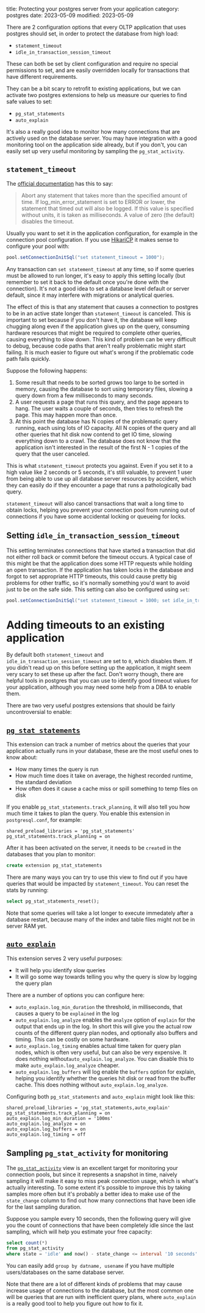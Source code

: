 title: Protecting your postgres server from your application
category: postgres
date: 2023-05-09
modified: 2023-05-09


There are 2 configuration options that every OLTP application that uses postgres
should set, in order to protect the database from high load:

- `statement_timeout`
- `idle_in_transaction_session_timeout`

These can both be set by client configuration and require no special
permissions to set, and are easily overridden locally for transactions that have
different requirements.


They can be a bit scary to retrofit to existing applications, but we can
activate two postgres extensions to help us measure our queries to find safe
values to set:

- `pg_stat_statements`
- `auto_explain`

It's also a really good idea to monitor how many connections that are actively
used on the database server. You may have integration with a good monitoring
tool on the application side already, but if you don't, you can easily set
up very useful monitoring by sampling the `pg_stat_activity`.

`statement_timeout`
--

The [official documentation](https://www.postgresql.org/docs/current/runtime-config-client.html)
has this to say:

> Abort any statement that takes more than the specified amount of time. If
> log_min_error_statement is set to ERROR or lower, the statement that timed out
> will also be logged. If this value is specified without units, it is taken as
> milliseconds. A value of zero (the default) disables the timeout.

Usually you want to set it in the application configuration, for example in the
connection pool configuration. If you use
[HikariCP](https://github.com/brettwooldridge/HikariCP#infrequently-used) it
makes sense to configure your pool with:

```java
pool.setConnectionInitSql("set statement_timeout = 1000");
```

Any transaction can `set statement_timeout` at any time, so if some queries must
be allowed to run longer, it's easy to apply this setting locally (but remember
to set it back to the default once you're done with the connection). It's not a
good idea to set a database level default or server default, since it may
interfere with migrations or analytical queries.


The effect of this is that any statement that causes a connection to postgres to
be in an active state longer than `statement_timeout` is canceled. This is
important to set because if you don't have it, the database will keep chugging
along even if the application gives up on the query, consuming hardware
resources that might be required to complete other queries, causing everything
to slow down. This kind of problem can be very difficult to debug, because
code paths that aren't really problematic might start failing. It is much easier
to figure out what's wrong if the problematic code path fails quickly.

Suppose the following happens:

1. Some result that needs to be sorted grows too large to be sorted in memory,
   causing the database to sort using temporary files, slowing a query down
   from a few milliseconds to many seconds.
2. A user requests a page that runs this query, and the page appears to hang.
   The user waits a couple of seconds, then tries to refresh the page. This may
   happen more than once.
3. At this point the database has N copies of the problematic query running,
   each using lots of IO capacity. All N copies of the query and all other
   queries that hit disk now contend to get IO time, slowing everything down to
   a crawl. The database does not know that the application isn't interested in
   the result of the first N - 1 copies of the query that the user canceled.

This is what `statement_timeout` protects you against. Even if you set it to a
high value like 2 seconds or 5 seconds, it's still valuable, to prevent 1 user
from being able to use up all database server resources by accident, which they
can easily do if they encounter a page that runs a pathologically bad query.

`statement_timeout` will also cancel transactions that wait a long time to
obtain locks, helping you prevent your connection pool from running out of
connections if you have some accidental locking or queueing for locks.


Setting `idle_in_transaction_session_timeout`
--

This setting terminates connections that have started a transaction that
did not either roll back or commit before the timeout occurs. A typical
case of this might be that the application does some HTTP requests while
holding an open transaction. If the application has taken locks in the database
and forgot to set appropriate HTTP timeouts, this could cause pretty big
problems for other traffic, so it's normally something you'd want to avoid just
to be on the safe side. This setting can also be configured using `set`:

```java
pool.setConnectionInitSql("set statement_timeout = 1000; set idle_in_transaction_session_timeout = 1000");
```

Adding timeouts to an existing application
==

By default both `statement_timeout` and `idle_in_transaction_session_timeout`
are set to `0`, which disables them. If you didn't read up on this before
setting up the application, it might seem very scary to set these up after the
fact. Don't worry though, there are helpful tools in postgres that you can use
to identify good timeout values for your application, although you may need
some help from a DBA to enable them.

There are two very useful postgres extensions that should be fairly
uncontroversial to enable:

[`pg_stat_statements`](https://www.postgresql.org/docs/current/pgstatstatements.html)
--

This extension can track a number of metrics about the queries that your
application actually runs in your database, these are the most useful ones to
know about:

- How many times the query is run
- How much time does it take on average, the highest recorded runtime, the
  standard deviation
- How often does it cause a cache miss or spill something to temp files on disk

If you enable `pg_stat_statements.track_planning`, it will also tell you how
much time it takes to plan the query. You enable this extension in
`postgresql.conf`, for example:

```
shared_preload_libraries = 'pg_stat_statements'
pg_stat_statements.track_planning = on
```

After it has been activated on the server, it needs to be `create`d in the
databases that you plan to monitor:

``` sql
create extension pg_stat_statements
```

There are many ways you can try to use this view to find out if you have queries
that would be impacted by `statement_timeout`. You can reset the stats by
running:

``` sql
select pg_stat_statements_reset();
```

Note that some queries will take a lot longer to execute immedately after a
database restart, because many of the index and table files might not be in
server RAM yet.

[`auto_explain`](https://www.postgresql.org/docs/current/auto-explain.html)
--

This extension serves 2 very useful purposes:

- It will help you identify slow queries
- It will go some way towards telling you why the query is slow by logging the
  query plan

There are a number of options you can configure here:

- `auto_explain.log_min_duration` the threshold, in milliseconds, that causes a
  query to be `explained` in the log
- `auto_explain.log_analyze` enables the `analyze` option of `explain` for the
  output that ends up in the log. In short this will give you the actual row
  counts of the different query plan nodes, and optionally also buffers and
  timing. This can be costly on some hardware.
- `auto_explain.log_timing` enables actual time taken for query plan nodes,
  which is often very useful, but can also be very expensive. It does nothing
  without`auto_explain.log_analyze`. You can disable this to make
  `auto_explain.log_analyze` cheaper.
- `auto_explain.log_buffers` will log enable the `buffers` option for explain,
  helping you identify whether the queries hit disk or read from the buffer
  cache. This does nothing without `auto_explain.log_analyze`.

Configuring both `pg_stat_statements` and `auto_explain` might look like this:

```
shared_preload_libraries = 'pg_stat_statements,auto_explain'
pg_stat_statements.track_planning = on
auto_explain.log_min_duration = '100ms'
auto_explain.log_analyze = on
auto_explain.log_buffers = on
auto_explain.log_timing = off
```

Sampling `pg_stat_activity` for monitoring
--

The [`pg_stat_activity`](https://www.postgresql.org/docs/current/monitoring-stats.html#MONITORING-PG-STAT-ACTIVITY-VIEWhttps://www.postgresql.org/docs/current/monitoring-stats.html#MONITORING-PG-STAT-ACTIVITY-VIEW)
view is an excellent target for monitoring your connection pools, but since it
represents a snapshot in time, naively sampling it will make it easy to miss
peak connection usage, which is what's actually interesting. To some extent
it's possible to improve this by taking samples more often but it's probably
a better idea to make use of the `state_change` column to find
out how many connections that have been idle for the last sampling duration.

Suppose you sample every 10 seconds, then the following query will give you
the count of connections that have been completely idle since the last sampling,
which will help you estimate your free capacity:

``` sql
select count(*)
from pg_stat_activity
where state = 'idle' and now() - state_change <= interval '10 seconds'
```

You can easily add `group by datname, usename` if you have multiple
users/databases on the same database server.

Note that there are a lot of different kinds of problems that may cause increase
usage of connections to the database, but the most common one will be queries
that are run with inefficient query plans, where `auto_explain` is a really good
tool to help you figure out how to fix it.
